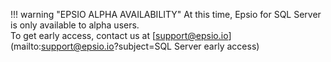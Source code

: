 !!! warning "EPSIO ALPHA AVAILABILITY"
    At this time, Epsio for SQL Server is only available to alpha users.  
    To get early access, contact us at [support@epsio.io](mailto:support@epsio.io?subject=SQL Server early access)
